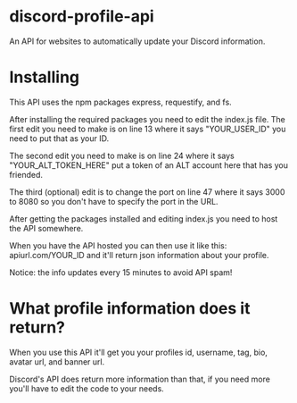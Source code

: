 # discord-profile-api
An API for websites to automatically update your Discord information.

# Installing
This API uses the npm packages express, requestify, and fs.

After installing the required packages you need to edit the index.js file. 
The first edit you need to make is on line 13 where it says "YOUR_USER_ID" you need to put that as your ID.

The second edit you need to make is on line 24 where it says "YOUR_ALT_TOKEN_HERE" put a token of an ALT account here that has you friended.

The third (optional) edit is to change the port on line 47 where it says 3000 to 8080 so you don't have to specify the port in the URL.

After getting the packages installed and editing index.js you need to host the API somewhere.

When you have the API hosted you can then use it like this: apiurl.com/YOUR_ID and it'll return json information about your profile.

Notice: the info updates every 15 minutes to avoid API spam!

# What profile information does it return?
When you use this API it'll get you your profiles id, username, tag, bio, avatar url, and banner url.

Discord's API does return more information than that, if you need more you'll have to edit the code to your needs.
